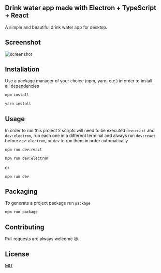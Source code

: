 ## Drink water app made with Electron + TypeScript + React

A simple and beautiful drink water app for desktop.

## Screenshot

![screenshot]("https://raw.githubusercontent.com/gustavo-amaro/drink-water-electron/master/screenshots/drink-water-electron.gif")

## Installation

Use a package manager of your choice (npm, yarn, etc.) in order to install all dependencies

```bash
npm install
```

```bash
yarn install
```

## Usage

In order to run this project 2 scripts will need to be executed `dev:react` and `dev:electron`, run each one in a different terminal and always run `dev:react` before `dev:electron`, or `dev` to run them in order automatically

```bash
npm run dev:react
```

```bash
npm run dev:electron
```

or

```bash
npm run dev
```

## Packaging

To generate a project package run `package`

```bash
npm run package
```

## Contributing

Pull requests are always welcome 😃.

## License

[MIT](https://choosealicense.com/licenses/mit/)

